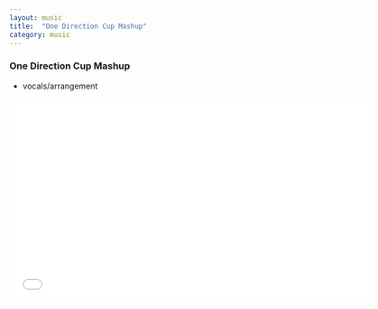 ```yaml
---
layout: music
title:  "One Direction Cup Mashup"
category: music
---
```


### One Direction Cup Mashup

<ul class="c-card__stats">
    <li>vocals/arrangement</li>
</ul>

<div class="t-inner">
    <div class="c-media">
        <iframe class="c-media__embed" width="640" height="360" src="//www.youtube.com/embed/7upNeUhnthU?rel=0" frameborder="0" allowfullscreen></iframe>
    </div>
</div>
